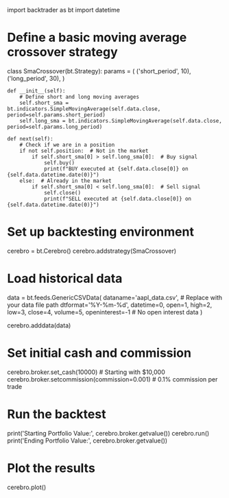 import backtrader as bt
import datetime

# Define a basic moving average crossover strategy
class SmaCrossover(bt.Strategy):
    params = (
        ('short_period', 10),
        ('long_period', 30),
    )

    def __init__(self):
        # Define short and long moving averages
        self.short_sma = bt.indicators.SimpleMovingAverage(self.data.close, period=self.params.short_period)
        self.long_sma = bt.indicators.SimpleMovingAverage(self.data.close, period=self.params.long_period)

    def next(self):
        # Check if we are in a position
        if not self.position:  # Not in the market
            if self.short_sma[0] > self.long_sma[0]:  # Buy signal
                self.buy()
                print(f"BUY executed at {self.data.close[0]} on {self.data.datetime.date(0)}")
        else:  # Already in the market
            if self.short_sma[0] < self.long_sma[0]:  # Sell signal
                self.close()
                print(f"SELL executed at {self.data.close[0]} on {self.data.datetime.date(0)}")

# Set up backtesting environment
cerebro = bt.Cerebro()
cerebro.addstrategy(SmaCrossover)

# Load historical data
data = bt.feeds.GenericCSVData(
    dataname='aapl_data.csv',  # Replace with your data file path
    dtformat='%Y-%m-%d',
    datetime=0,
    open=1,
    high=2,
    low=3,
    close=4,
    volume=5,
    openinterest=-1  # No open interest data
)

cerebro.adddata(data)

# Set initial cash and commission
cerebro.broker.set_cash(10000)  # Starting with $10,000
cerebro.broker.setcommission(commission=0.001)  # 0.1% commission per trade

# Run the backtest
print('Starting Portfolio Value:', cerebro.broker.getvalue())
cerebro.run()
print('Ending Portfolio Value:', cerebro.broker.getvalue())

# Plot the results
cerebro.plot()
